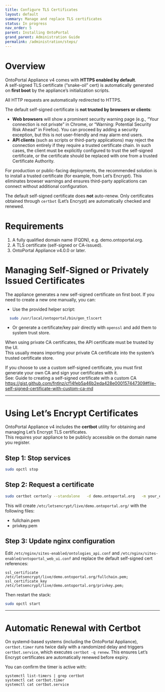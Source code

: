 ```yaml
---
title: Configure TLS Certificates
layout: default
summary: Manage and replace TLS certificates
status: In progress
nav_order: 5
parent: Installing OntoPortal
grand_parent: Administration Guide
permalink: /administration/steps/
---
```


# Overview

OntoPortal Appliance v4 comes with **HTTPS enabled by default**.  
A self-signed TLS certificate (“snake-oil” cert) is automatically generated on **first boot** by the appliance’s initialization scripts.  

All HTTP requests are automatically redirected to HTTPS.

The default self-signed certificate is **not trusted by browsers or clients**:
- **Web browsers** will show a prominent security warning page (e.g., “Your connection is not private” in Chrome, or “Warning: Potential Security Risk Ahead” in Firefox). You can proceed by adding a security exception, but this is not user-friendly and may alarm end users.  
- **API clients** (such as scripts or third-party applications) may reject the connection entirely if they require a trusted certificate chain. In such cases, the client must be explicitly configured to trust the self-signed certificate, or the certificate should be replaced with one from a trusted Certificate Authority.  

For production or public-facing deployments, the recommended solution is to install a trusted certificate (for example, from Let’s Encrypt). This eliminates browser warnings and ensures third-party applications can connect without additional configuration.

 The default self-signed certificate does **not** auto-renew. Only certificates obtained through `certbot` (Let’s Encrypt) are automatically checked and renewed.

# Requirements

1. A fully qualified domain name (FQDN), e.g. demo.ontoportal.org.
2. A TLS certificate (self-signed or CA-issued).
3. OntoPortal Appliance v4.0.0 or later.

# Managing Self-Signed or Privately Issued Certificates

The appliance generates a new self-signed certificate on first boot. If you need to create a new one manually, you can:

- Use the provided helper script:
```bash
  sudo /usr/local/ontoportal/bin/gen_tlscert
```
- Or generate a certificate/key pair directly with `openssl` and add them to system trust store.

When using private CA certificates, the API certificate must be trusted by the UI.  
This usually means importing your private CA certificate into the system’s trusted certificate store.

If you choose to use a custom self-signed certificate, you must first generate your own CA and sign your certificates with it.  
See: Guide to creating a self-signed certificate with a custom CA  
https://gist.github.com/fntlnz/cf14feb5a46b2eda428e000157447309#file-self-signed-certificate-with-custom-ca-md


---

# Using Let’s Encrypt Certificates

OntoPortal Appliance v4 includes the **certbot** utility for obtaining and managing Let’s Encrypt TLS certificates.  
This requires your appliance to be publicly accessible on the domain name you register.

## Step 1: Stop services
```bash
sudo opctl stop
```

## Step 2: Request a certificate
```bash
sudo certbot certonly --standalone   -d demo.ontoportal.org   -m your_email@example.org   --agree-tos
```

This will create `/etc/letsencrypt/live/demo.ontoportal.org/` with the following files:
- fullchain.pem
- privkey.pem

## Step 3: Update nginx configuration

Edit `/etc/nginx/sites-enabled/ontologies_api.conf` and `/etc/nginx/sites-enabled/ontoportal_web_ui.conf` and replace the default self-signed cert references:

```
ssl_certificate     /etc/letsencrypt/live/demo.ontoportal.org/fullchain.pem;
ssl_certificate_key /etc/letsencrypt/live/demo.ontoportal.org/privkey.pem;
```

Then restart the stack:
```bash
sudo opctl start
```
---

# Automatic Renewal with Certbot

On systemd-based systems (including the OntoPortal Appliance), `certbot.timer` runs twice daily with a randomized delay and triggers `certbot.service`, which executes `certbot -q renew`. This ensures Let’s Encrypt certificates are automatically renewed before expiry.

You can confirm the timer is active with:
```
systemctl list-timers | grep certbot
systemctl cat certbot.timer
systemctl cat certbot.service
```